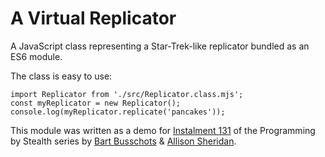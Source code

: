 # A Virtual Replicator

A JavaScript class representing a Star-Trek-like replicator bundled as an ES6 module.

The class is easy to use:

```
import Replicator from './src/Replicator.class.mjs';
const myReplicator = new Replicator();
console.log(myReplicator.replicate('pancakes'));
```

This module was written as a demo for [Instalment 131](https://pbs.bartificer.net/pbs131) of the Programming by Stealth series by [Bart Busschots](https://bartb.ie/) & [Allison Sheridan](https://podfeet.com).